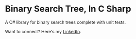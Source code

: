 # Binary Search Tree, In C Sharp

A C# library for binary search trees complete with unit tests.

Want to connect? Here's my [LinkedIn](https://www.linkedin.com/in/natejenson).
